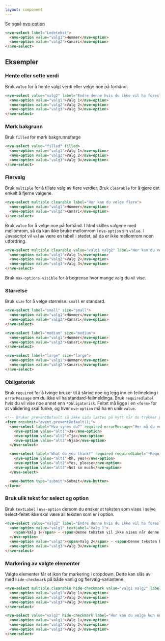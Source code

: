 ```yaml
---
layout: component
---
```


Se også [nve-option](./nve-option.html)

<CodeExamplePreview>

```html
<nve-select label="Ledetekst">
  <nve-option value="valg1">Hummer</nve-option>
  <nve-option value="valg2">Kanari</nve-option>
</nve-select>
```

</CodeExamplePreview>

## Eksempler

### Hente eller sette verdi

Bruk `value` for å hente valgt verdi eller velge noe på forhånd.

<CodeExamplePreview>

```html
<nve-select value="valg2" label="Endre denne hvis du ikke vil ha foreslått valg">
  <nve-option value="valg1">Valg 1</nve-option>
  <nve-option value="valg2">Valg 2</nve-option>
  <nve-option value="valg3">Valg 3</nve-option>
</nve-select>
```

</CodeExamplePreview>

### Mørk bakgrunn

Bruk `filled` for mørk bakgrunnsfarge

<CodeExamplePreview>

```html
<nve-select value="filled" filled>
  <nve-option value="valg1">Valg 1</nve-option>
  <nve-option value="valg2">Valg 2</nve-option>
  <nve-option value="valg3">Valg 3</nve-option>
</nve-select>
```

</CodeExamplePreview>

### Flervalg

Bruk `multiple` for å tillate valg av flere verdier. Bruk `clearable` for å gjøre det enkelt å fjerne valgene.

<CodeExamplePreview>

```html
<nve-select multiple clearable label="Her kan du velge flere">
  <nve-option value="valg1">Hummer</nve-option>
  <nve-option value="valg2">Kanari</nve-option>
</nve-select>
```

</CodeExamplePreview>

Bruk `value` for å velge noe på forhånd. I html skilles valgene med mellomrom, så da kan ikke bruke mellomrom i `nve-option` sin `value`. I Javascript vil `value` være en tabell i stedet, så da er ikke mellomrom noen utfordring.

<CodeExamplePreview>

```html
<nve-select multiple clearable value="valg1 valg2" label="Her kan du velge flere">
  <nve-option value="valg1">Valg 1</nve-option>
  <nve-option value="valg2">Valg 2</nve-option>
  <nve-option value="valg3">Valg 3</nve-option>
</nve-select>
```

</CodeExamplePreview>

Bruk `max-options-visible` for å begrense hvor mange valg du vil vise.

### Størrelse

Bruk `size` for å velge størrelse. `small` er standard.

<CodeExamplePreview>

```html
<nve-select label="small" size="small">
  <nve-option value="valg1">Hummer</nve-option>
  <nve-option value="valg2">Kanari</nve-option>
</nve-select>

<nve-select label="medium" size="medium">
  <nve-option value="valg1">Hummer</nve-option>
  <nve-option value="valg2">Kanari</nve-option>
</nve-select>

<nve-select label="large" size="large">
  <nve-option value="valg1">Hummer</nve-option>
  <nve-option value="valg2">Kanari</nve-option>
</nve-select>
```

</CodeExamplePreview>

### Obligatorisk

Bruk `required` for å tvinge bruker til å skrive noe og legg inn en feilmelding i `errorMessage` om du ikke vil ha standard-feilmeldinga.
Bruk `requiredlabel` hvis du vil vise noe annet enn `*Obligatorisk`. Feltet må ligge i en `<form>` for at validering skal funke, og hver `nve-option` må ha en unik `value`.

<CodeExamplePreview>

```html
<!-- Bruker preventDefault så ikke sida lastes på nytt når du trykker på knappen -->
<form onsubmit="event.preventDefault();">
  <nve-select label="Hva synes du?" required errorMessage="Her må du velge noe">
    <nve-option value="alt1">Ja</nve-option>
    <nve-option value="alt2">Tja</nve-option>
    <nve-option value="alt3">Njaa</nve-option>
  </nve-select>

  <nve-select label="What do you think?" required requiredLabel="*Required" errorMessage="Please answer">
    <nve-option value="alt1">Oh, yes!</nve-option>
    <nve-option value="alt2">Yes, please</nve-option>
    <nve-option value="alt3">Not so much</nve-option>
  </nve-select>

  <nve-button type="submit">Submit</nve-button>
</form>
```

</CodeExamplePreview>

### Bruk ulik tekst for select og option

Bruk `textLabel` i `nve-option` dersom du ønsker at teksten som vises i selve select-feltet ikke skal være all teksten som er i option.

<CodeExamplePreview>

```html
<nve-select value="valg2" label="Endre denne hvis du ikke vil ha foreslått valg" multiple>
  <nve-option value="valg1" textLabel="Valg 1">
    <span>Valg 1</span> - <span>Denne teksten vil ikke vises når denne er valgt</span>
  </nve-option>
  <nve-option value="valg2"><span>Valg 2</span> - <span>Denne teksten blir med når den er valgt</span></nve-option>
  <nve-option value="valg3">Valg 3</nve-option>
</nve-select>
```

</CodeExamplePreview>

### Markering av valgte elementer

Valgte elementer får et ikon for markering i dropdown. Dette kan slås av med `hide-checkmark` på både vanlig og flervalg-variantene

<CodeExamplePreview>

```html
<nve-select multiple clearable hide-checkmark value="valg1 valg2" label="Her kan du velge flere">
  <nve-option value="valg1">Valg 1</nve-option>
  <nve-option value="valg2">Valg 2</nve-option>
  <nve-option value="valg3">Valg 3</nve-option>
</nve-select>

<nve-select value="valg2" hide-checkmark label="Her kan du velge kun én">
  <nve-option value="valg1">Valg 1</nve-option>
  <nve-option value="valg2">Valg 2</nve-option>
  <nve-option value="valg3">Valg 3</nve-option>
</nve-select>
```

</CodeExamplePreview>

